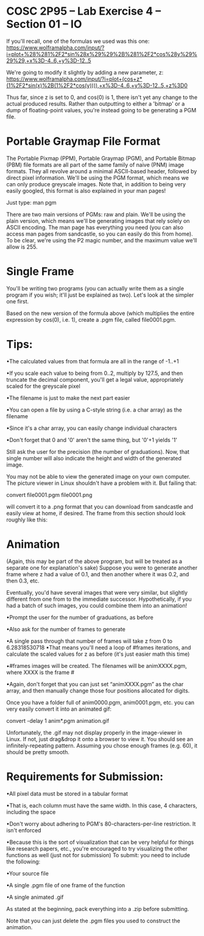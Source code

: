 # COSC 2P95 – Lab Exercise 4 – Section 01 – IO

If you'll recall, one of the formulas we used was this one:
https://www.wolframalpha.com/input/?i=plot+%28%281%2F2*sin%28x%29%29%2B%281%2F2*cos%28y%29%29%29,+x%3D-4..6,+y%3D-12..5

We're going to modify it slightly by adding a new parameter, z:
https://www.wolframalpha.com/input/?i=plot+(cos+z*(1%2F2*sin(x)%2B(1%2F2*cos(y)))),+x%3D-4..6,+y%3D-12..5,+z%3D0

Thus far, since z is set to 0, and cos(0) is 1, there isn't yet any change to the actual produced results.
Rather than outputting to either a 'bitmap' or a dump of floating-point values, you're instead going to be 
generating a PGM file.


# Portable Graymap File Format

The Portable Pixmap (PPM), Portable Graymap (PGM), and Portable Bitmap (PBM) file formats are all part of 
the same family of naive (PNM) image formats.
They all revolve around a minimal ASCII-based header, followed by direct pixel information.
We'll be using the PGM format, which means we can only produce greyscale images.
Note that, in addition to being very easily googled, this format is also explained in your 
man pages!

Just type: 
man pgm

There are two main versions of PGMs: raw and plain. We'll be using the plain version, which means we'll be 
generating images that rely solely on ASCII encoding.
The man page has everything you need (you can also access man pages from sandcastle, so you can easily do 
this from home). To be clear, we're using the P2 
magic number, and the maximum value we'll allow is 255.

# Single Frame

You'll be writing two programs (you can actually write them as a single program if you wish; it'll just be 
explained as two). Let's look at the simpler one first.

Based on the new version of the formula above (which multiplies the entire expression by cos(0), i.e. 1), create 
a .pgm file, called file0001.pgm.

# Tips:

•The calculated values from that formula are all in the range of -1..+1

•If you scale each value to being from 0..2, multiply by 127.5, and then truncate the decimal component, you'll get a legal value, appropriately scaled for the greyscale pixel

•The filename is just to make the next part easier

▪You can open a file by using a C-style string (i.e. a char array) as the filename

▪Since it's a char array, you can easily change individual characters

▪Don't forget that 0 and '0' aren't the same thing, but '0'+1 yields '1'

Still ask the user for the precision (the number of graduations). Now, that single number will also indicate the 
height and width of the generated image.

You may not be able to view the generated image on your own computer. The picture viewer in Linux shouldn't 
have a problem with it. But failing that:

convert file0001.pgm file0001.png

will convert it to a .png format that you can download from sandcastle and easily view at home, if desired.
The frame from this section should look roughly like this:


# Animation

(Again, this may be part of the above program, but will be treated as a separate one for explanation's sake)
Suppose you were to generate another frame where z had a value of 0.1, and then another where it was 0.2, and 
then 0.3, etc.

Eventually, you'd have several images that were very similar, but slightly different from one from to the 
immediate successor. Hypothetically, if you had a batch of such images, you could combine them into an 
animation!

•Prompt the user for the number of graduations, as before

•Also ask for the number of frames to generate

•A single pass through that number of frames will take z from 0 to 6.28318530718
▪That means you'll need a loop of #frames iterations, and calculate the scaled values for z as before 
(it's just easier math this time)

•#frames images will be created. The filenames will be animXXXX.pgm, where XXXX is the frame #

▪Again, don't forget that you can just set “animXXXX.pgm” as the char array, and then manually 
change those four positions allocated for digits.

Once you have a folder full of anim0000.pgm, anim0001.pgm, etc. you can very easily convert it into an 
animated gif:

convert -delay 1 anim*.pgm animation.gif

Unfortunately, the .gif may not display properly in the image-viewer in Linux. If not, just drag&drop it onto a 
browser to view it. You should see an infinitely-repeating pattern. Assuming you chose enough frames (e.g. 60),
it should be pretty smooth.

# Requirements for Submission:

•All pixel data must be stored in a tabular format

▪That is, each column must have the same width. In this case, 4 characters, including the space

•Don't worry about adhering to PGM's 80-characters-per-line restriction. It isn't enforced

•Because this is the sort of visualization that can be very helpful for things like research papers, etc., 
you're encouraged to try visualizing the other functions as well (just not for submission)
To submit: you need to include the following:

•Your source file

•A single .pgm file of one frame of the function

•A single animated .gif

As stated at the beginning, pack everything into a .zip before submitting.

Note that you can just delete the .pgm files you used to construct the animation.

